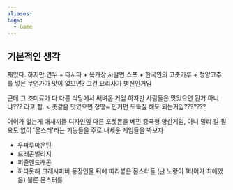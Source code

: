 ```yaml
---
aliases: 
tags:
  - Game
---
```

## 기본적인 생각

재밌다.
하지만 연두 + 다시다 + 육개장 사발면 스프 + 한국인의 고춧가루 + 청양고추를 넣은 무언가가 맛이 없으면? 그건 요리사가 병신인거임

근데 그 조미료가 다 다른 식당에서 쌔벼온 거임
하지만 사람들은 맛있으면 된거 아니냐??? 라고 함. < 좃같음
맛있으면 장땡~ 인거면 도둑질 해도 되는거임???????

어이가 없는게 애새끼들 디자인임 다른 포켓몬을 베낀 중국형 양산게임, 아니 멀리 갈 필요도 없이 '몬스터'라는 기능들을 주로 내세운 게임들을 봐보자
- 우파루마운틴
- 드래곤빌리지
- 퍼즐앤드래곤
- 하다못해 크래시피버 등장인물 뒤에 따라붙은 몬스터들 (난 노랑이 1티어가 최애였음)
물론 몬스터를
